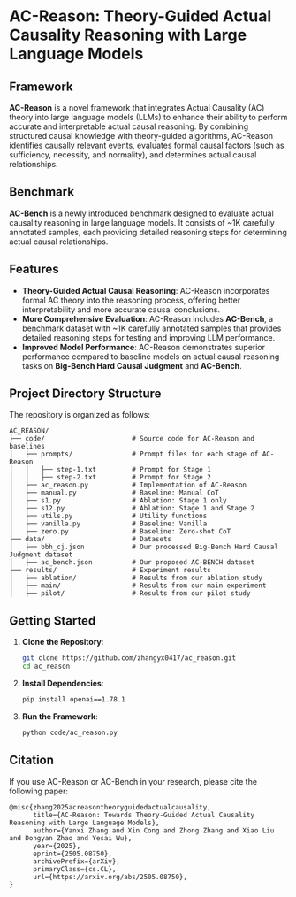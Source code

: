 # AC-Reason: Theory-Guided Actual Causality Reasoning with Large Language Models

## Framework

**AC-Reason** is a novel framework that integrates Actual Causality (AC) theory into large language models (LLMs) to enhance their ability to perform accurate and interpretable actual causal reasoning. By combining structured causal knowledge with theory-guided algorithms, AC-Reason identifies causally relevant events, evaluates formal causal factors (such as sufficiency, necessity, and normality), and determines actual causal relationships.

## Benchmark

**AC-Bench** is a newly introduced benchmark designed to evaluate actual causality reasoning in large language models. It consists of ~1K carefully annotated samples, each providing detailed reasoning steps for determining actual causal relationships.

## Features

- **Theory-Guided Actual Causal Reasoning**: AC-Reason incorporates formal AC theory into the reasoning process, offering better interpretability and more accurate causal conclusions.
- **More Comprehensive Evaluation**: AC-Reason includes **AC-Bench**, a benchmark dataset with ~1K carefully annotated samples that provides detailed reasoning steps for testing and improving LLM performance.
- **Improved Model Performance**: AC-Reason demonstrates superior performance compared to baseline models on actual causal reasoning tasks on **Big-Bench Hard Causal Judgment** and **AC-Bench**.

## Project Directory Structure

The repository is organized as follows:

```
AC_REASON/
├── code/                      # Source code for AC-Reason and baselines
│   ├── prompts/               # Prompt files for each stage of AC-Reason
│   │   ├── step-1.txt         # Prompt for Stage 1
│   │   ├── step-2.txt         # Prompt for Stage 2
│   ├── ac_reason.py           # Implementation of AC-Reason
│   ├── manual.py              # Baseline: Manual CoT
│   ├── s1.py                  # Ablation: Stage 1 only
│   ├── s12.py                 # Ablation: Stage 1 and Stage 2
│   ├── utils.py               # Utility functions
│   ├── vanilla.py             # Baseline: Vanilla
│   ├── zero.py                # Baseline: Zero-shot CoT
├── data/                      # Datasets
│   ├── bbh_cj.json            # Our processed Big-Bench Hard Causal Judgment dataset
│   ├── ac_bench.json          # Our proposed AC-BENCH dataset
├── results/                   # Experiment results
│   ├── ablation/              # Results from our ablation study
│   ├── main/                  # Results from our main experiment
│   ├── pilot/                 # Results from our pilot study
```

## Getting Started

1. **Clone the Repository**:

   ```bash
   git clone https://github.com/zhangyx0417/ac_reason.git
   cd ac_reason
   ```

2. **Install Dependencies**:

   ```bash
   pip install openai==1.78.1
   ```

3. **Run the Framework**:

   ```bash
   python code/ac_reason.py
   ```

## Citation

If you use AC-Reason or AC-Bench in your research, please cite the following paper:

```
@misc{zhang2025acreasontheoryguidedactualcausality,
      title={AC-Reason: Towards Theory-Guided Actual Causality Reasoning with Large Language Models}, 
      author={Yanxi Zhang and Xin Cong and Zhong Zhang and Xiao Liu and Dongyan Zhao and Yesai Wu},
      year={2025},
      eprint={2505.08750},
      archivePrefix={arXiv},
      primaryClass={cs.CL},
      url={https://arxiv.org/abs/2505.08750}, 
}
```
